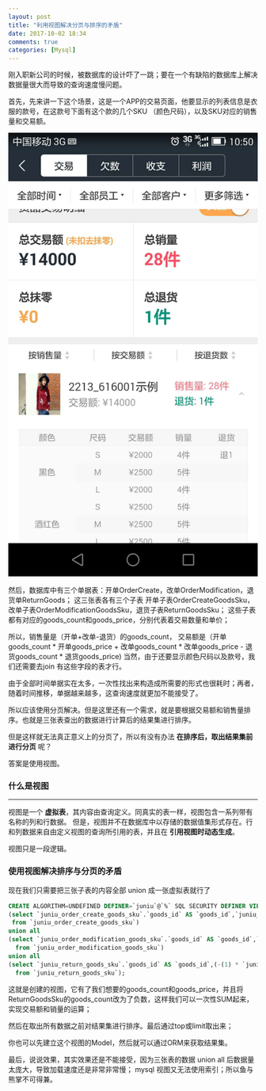 ```yaml
---
layout: post
title: "利用视图解决分页与排序的矛盾"
date: 2017-10-02 18:34
comments: true
categories: [Mysql]
---
```


刚入职新公司的时候，被数据库的设计吓了一跳；要在一个有缺陷的数据库上解决数据量很大而导致的查询速度慢问题。

首先，先来讲一下这个场景，这是一个APP的交易页面，他要显示的列表信息是衣服的款号，在这款号下面有这个款的几个SKU
（颜色尺码），以及SKU对应的销售量和交易额。

![视图场景](/images/posts/2017-10-02/mysql-view.jpg "视图场景")

然后，数据库中有三个单据表：开单OrderCreate，改单OrderModification，退货单ReturnGoods；
这三张表各有三个子表 开单子表OrderCreateGoodsSku，改单子表OrderModificationGoodsSku，退货子表ReturnGoodsSku；
这些子表都有对应的goods_count和goods_price，分别代表着交易数量和单价；

所以，销售量是（开单+改单-退货）的goods_count，
交易额是（开单goods_count * 开单goods_price + 改单goods_count * 改单goods_price - 退货goods_count * 退货goods_price)
当然，由于还要显示颜色尺码以及款号，我们还需要去join 有这些字段的表才行。

由于全部时间单据实在太多，一次性找出来构造成所需要的形式也很耗时；再者，随着时间推移，单据越来越多，这查询速度就更加不能接受了。

所以应该使用分页解决。但是这里还有一个需求，就是要根据交易额和销售量排序。也就是三张表查出的数据进行计算后的结果集进行排序。

但是这样就无法真正意义上的分页了，所以有没有办法 **在排序后，取出结果集前进行分页** 呢？

答案是使用视图。


### 什么是视图

--------------
视图是一个 **虚拟表**，其内容由查询定义。同真实的表一样，视图包含一系列带有名称的列和行数据。
但是，视图并不在数据库中以存储的数据值集形式存在。行和列数据来自由定义视图的查询所引用的表，并且在 **引用视图时动态生成**。

视图只是一段逻辑。

### 使用视图解决排序与分页的矛盾

现在我们只需要把三张子表的内容全部 union 成一张虚拟表就行了

``` sql
CREATE ALGORITHM=UNDEFINED DEFINER=`juniu`@`%` SQL SECURITY DEFINER VIEW `juniu_transfer` AS
(select `juniu_order_create_goods_sku`.`goods_id` AS `goods_id`,`juniu_order_create_goods_sku`.`goods_count` AS `goods_count`,`juniu_order_create_goods_sku`.`goods_price` AS `goods_price`,`juniu_order_create_goods_sku`.`goods_sku_id` AS `goods_sku_id`,`juniu_order_create_goods_sku`.`store_id` AS `store_id`,`juniu_order_create_goods_sku`.`customer_id` AS `customer_id`,`juniu_order_create_goods_sku`.`seller_user_id` AS `seller_user_id`,`juniu_order_create_goods_sku`.`operate_user_id` AS `operate_user_id`,`juniu_order_create_goods_sku`.`timestamp` AS `timestamp`,`juniu_order_create_goods_sku`.`transaction_id` AS `transaction_id`,`juniu_order_create_goods_sku`.`dev_flag` AS `dev_flag`,`juniu_order_create_goods_sku`.`deleted_at` AS `deleted_at`
 from `juniu_order_create_goods_sku`)
union all
(select `juniu_order_modification_goods_sku`.`goods_id` AS `goods_id`,`juniu_order_modification_goods_sku`.`goods_count_diff` AS `goods_count_diff`,`juniu_order_modification_goods_sku`.`goods_price` AS `goods_price`,`juniu_order_modification_goods_sku`.`goods_sku_id` AS `goods_sku_id`,`juniu_order_modification_goods_sku`.`store_id` AS `store_id`,`juniu_order_modification_goods_sku`.`customer_id` AS `customer_id`,`juniu_order_modification_goods_sku`.`seller_user_id` AS `seller_user_id`,`juniu_order_modification_goods_sku`.`operate_user_id` AS `operate_user_id`,`juniu_order_modification_goods_sku`.`timestamp` AS `timestamp`,`juniu_order_modification_goods_sku`.`transaction_id` AS `transaction_id`,`juniu_order_modification_goods_sku`.`dev_flag` AS `dev_flag`,`juniu_order_modification_goods_sku`.`deleted_at` AS `deleted_at`
  from `juniu_order_modification_goods_sku`)
union all
(select `juniu_return_goods_sku`.`goods_id` AS `goods_id`,(-(1) * `juniu_return_goods_sku`.`goods_count`) AS `-1*goods_count`,`juniu_return_goods_sku`.`goods_price` AS `goods_price`,`juniu_return_goods_sku`.`goods_sku_id` AS `goods_sku_id`,`juniu_return_goods_sku`.`store_id` AS `store_id`,`juniu_return_goods_sku`.`customer_id` AS `customer_id`,`juniu_return_goods_sku`.`seller_user_id` AS `seller_user_id`,`juniu_return_goods_sku`.`operate_user_id` AS `operate_user_id`,`juniu_return_goods_sku`.`timestamp` AS `timestamp`,`juniu_return_goods_sku`.`transaction_id` AS `transaction_id`,`juniu_return_goods_sku`.`dev_flag` AS `dev_flag`,`juniu_return_goods_sku`.`deleted_at` AS `deleted_at`
  from `juniu_return_goods_sku`);
```

这就是创建的视图，它有了我们想要的goods_count和goods_price，并且将ReturnGoodsSku的goods_count改为了负数，这样我们可以一次性SUM起来，
实现交易额和销量的运算；

然后在取出所有数据之前对结果集进行排序。最后通过top或limit取出来；

你也可以先建立这个视图的Model，然后就可以通过ORM来获取结果集。

最后，说说效果，其实效果还是不能接受，因为三张表的数据 union all 后数据量太庞大，导致加载速度还是非常非常慢；
mysql 视图又无法使用索引；所以鱼与熊掌不可得兼。
